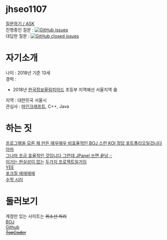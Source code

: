 # jhseo1107
[질문하기 / ASK](https://github.com/jhseo1107/jhseo1107/issues/new)  
진행중인 질문 : 
[![GitHub issues](https://img.shields.io/github/issues/jhseo1107/jhseo1107.svg)](https://github.com/jhseo1107/jhseo1107/issues?q=is%3Aopen+is%3Aissue)   
대답한 질문 : 
[![GitHub closed issues](https://img.shields.io/github/issues-closed/jhseo1107/jhseo1107.svg)](https://github.com/jhseo1107/jhseo1107/issues?q=is%3Aissue+is%3Aclosed)
# 자기소개
나이 : 2018년 기준 13세  
경력 :   
- 2018년 [한국정보올림피아드](https://www.digitalculture.or.kr/koi/KoiMain.do) 초등부 지역예선 서울지역 金  

지역 : 대한민국 서울시  
관심사 : [마인크래프트](https://minecraft.net/ko-kr/), C++, Java  

# 하는 짓
[프로그램을 모른 채 만든 매우매우 비효율적인 BOJ 스런 KOI 정답 포트폴리오일겁니다 아마](https://github.com/jhseo1107/KOI_Answer_Portfolio)  
[그나마 조금 효율적인 것입니다 그런데 JPanel 쓰면 끝남 ;;](https://github.com/OlliStudio/S-DOHyUNG-Java)  
[이거는 현실성이 없는](https://github.com/OlliStudio/EasyLang) [두가지 프로젝트일거임](https://github.com/broadcastlang/broadcastlang)  
[YEE](https://github.com/jhseo1107/yee-bot)  
[포크질 에에에에](https://github.com/jhseo1107/jhseo1107.github.io)  
[수학 시러](https://github.com/OlliStudio/complex-number)
# 둘러보기
계정만 있는 사이트는 ~~취소선 처리~~  
[BOJ](https://acmicpc.net/user/jhseo1107)  
[Github](https://github.com/jhseo1107)  
~~[TopCoder](https://www.topcoder.com/members/jhseo1107/)~~
